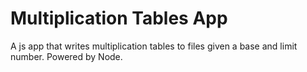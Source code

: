 # Multiplication Tables App
A js app that writes multiplication tables to files given a base and limit number. Powered by Node.
